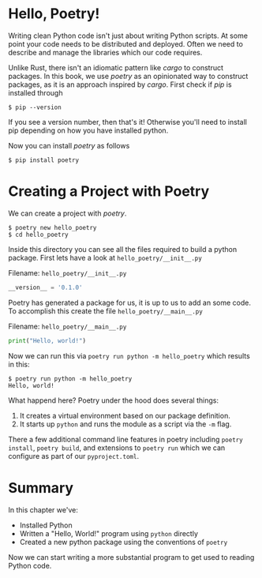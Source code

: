 # Hello, Poetry!

Writing clean Python code isn't just about writing Python scripts. At some point your code needs to be distributed and deployed. Often we need to describe and manage the libraries which our code requires.

Unlike Rust, there isn't an idiomatic pattern like _cargo_ to construct packages. In this book, we use _poetry_ as an opinionated way to construct packages, as it is an approach inspired by _cargo_.
First check if _pip_ is installed through

```console
$ pip --version
```

If you see a version number, then that's it! Otherwise you'll need to install pip depending on how you have installed python.

Now you can install _poetry_ as follows

```console
$ pip install poetry
```

# Creating a Project with Poetry

We can create a project with _poetry_.

```console
$ poetry new hello_poetry
$ cd hello_poetry
```

Inside this directory you can see all the files required to build a python package. First lets have a look at `hello_poetry/__init__.py`

Filename: `hello_poetry/__init__.py`

```py
__version__ = '0.1.0'
```

Poetry has generated a package for us, it is up to us to add an some code. To accomplish this create the file `hello_poetry/__main__.py`

Filename: `hello_poetry/__main__.py`

```py
print("Hello, world!")
```

Now we can run this via `poetry run python -m hello_poetry` which results in this:

```console
$ poetry run python -m hello_poetry
Hello, world!
```

What happend here? Poetry under the hood does several things:

1.  It creates a virtual environment based on our package definition.
2.  It starts up `python` and runs the module as a script via the `-m` flag.

There a few additional command line features in poetry including `poetry install`, `poetry build`, and extensions to `poetry run` which we can configure as part of our `pyproject.toml`.

<!-- to do info -->

# Summary

In this chapter we've:

- Installed Python
- Written a "Hello, World!" program using `python` directly
- Created a new python package using the conventions of `poetry`

Now we can start writing a more substantial program to get used to reading Python code.
